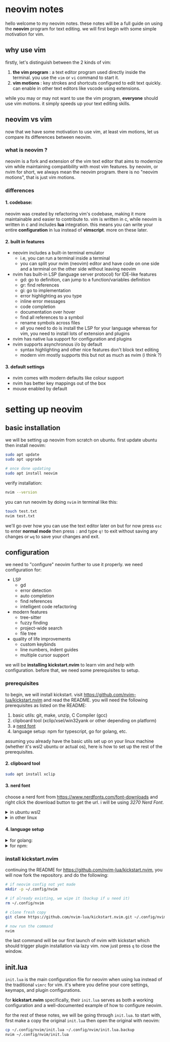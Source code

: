 # neovim notes

hello welcome to my neovim notes. these notes will be a full guide on using the **neovim** program for text editing. we will first begin with some simple motivation for vim.

## why use vim

firstly, let's distinguish between the 2 kinds of vim:
1. **the vim program** : a text editor program used directly inside the terminal. you use the `vim` or `vi` command to start it.
2. **vim motions** : key strokes and shortcuts configured to edit text quickly. can enable in other text editors like vscode using extensions.

while you may or may not want to use the vim program, **everyone** should use vim motions. it simply speeds up your text editing skills.

## neovim vs vim

now that we have some motivation to use vim, at least vim motions, let us compare its differences between neovim. 

### what is neovim ?

neovim is a fork and extension of the vim text editor that aims to modernize vim while maintaining compatibility with most vim features. by neovim, or nvim for short, we always mean the neovim program. there is no "neovim motions", that is just vim motions.

### differences

#### 1. codebase: 
neovim was created by refactoring vim's codebase, making it more maintainable and easier to contribute to. vim is written in c, while neovim is written in c and includes **lua** integration. this means you can write your entire **configuration** in lua instead of **vimscript**. more on these later.

#### 2. built in features
- neovim includes a built-in terminal emulator
    - i.e, you can run a terminal inside a terminal
    - you can split your nvim (neovim) editor and have code on one side and a terminal on the other side without leaving neovim 
- nvim has built-in LSP (language server protocol) for IDE-like features
    - gd: go to definition, can jump to a function/variables definition
    - gr: find references 
    - gi: go to implementation
    - error highlighting as you type
    - inline error messages
    - code completion
    - documentation over hover
    - find all references to a symbol
    - rename symbols across files
    - all you need to do is install the LSP for your language whereas for vim, you need to install lots of extension and plugins
- nvim has native lua support for configuration and plugins
- nvim supports asynchronous i/o by default
    - syntax highlighting and other nice features don't block text editing 
    - modern vim mostly supports this but not as much as nvim (i think ?)

#### 3. default settings
- nvim comes with modern defaults like colour support
- nvim has better key mappings out of the box
- mouse enabled by default

# setting up neovim

## basic installation
we will be setting up neovim from scratch on ubuntu. first update ubuntu then install neovim:
```bash
sudo apt update
sudo apt upgrade

# once done updating
sudo apt install neovim 
```
verify installation:
```bash
nvim --version
```

you can run neovim by doing `nvim` in terminal like this:
```bash
touch test.txt
nvim test.txt
```
we'll go over how you can use the text editor later on but for now press `esc` to enter **normal mode** then press `:` and type `q!` to exit without saving any changes or `wq` to save your changes and exit.

## configuration

we need to "configure" neovim further to use it properly. we need configuration for:
- LSP
    - gd
    - error detection
    - auto completion
    - find references
    - intelligent code refactoring
- modern features
    - tree-sitter
    - fuzzy finding
    - project-wide search
    - file tree
- quality of life improvements
    - custom keybinds
    - line numbers, indent guides
    - multiple cursor support

we will be **installing kickstart.nvim** to learn vim and help with configuration. before that, we need some prerequisites to setup.

### prerequisites
to begin, we will install kickstart. visit https://github.com/nvim-lua/kickstart.nvim and read the README. you will need the following prerequisites as listed on the README:
1. basic utils: git, make, unzip, C Compiler (gcc)
2. clipboard tool (xclip/xsel/win32yank or other depending on platform)
3. a [nerd font](https://www.nerdfonts.com/font-downloads)
4. language setup: npm for typescript, go for golang, etc.

assuming you already have the basic utils set up on your linux machine (whether it's wsl2 ubuntu or actual os), here is how to set up the rest of the prerequisites.

#### 2. clipboard tool
```bash
sudo apt install xclip
```



#### 3. nerd font

choose a nerd font from https://www.nerdfonts.com/font-downloads and right click the download button to get the url. i will be using *3270 Nerd Font*.

<details>
<summary>in ubuntu wsl2</summary>

```bash
# in wsl2 ubuntu or any other windows terminal
cd /mnt/c/Users/YourWindowsUser/Downloads
wget https://github.com/ryanoasis/nerd-fonts/releases/download/v3.3.0/3270.zip
unzip 3270.zip
```
it's important that for wsl2 setup that you download the font in windows. open the `C:/Users/YourWindowsUser/Downloads/3270/` folder in windows fire explorer and right click `3270NerdFontMono-Regular.ttf` (or anything else you prefer) and select `Install`. you can even install all of the fonts if you want to be able to pick and choose later.

to apply the font do the following:
- now close all instances of ubuntu and open it again
- right click the top bar in your ubuntu terminal
- select "properties"
- in "Font", scroll up to 3270 Nerd Font Mono and select it
- adjust your font size as needed
</details>

<details>
<summary>in other linux</summary>

```bash
mkdir ~/.local/share/fonts/
cd ~/.local/share/fonts/
wget https://github.com/ryanoasis/nerd-fonts/releases/download/v3.3.0/3270.zip
unzip 3270.zip
rm 3270.zip
fc-cache -fv
```
then edit your terminal to use the downloaded font. this process varies on your terminal and linux distro.
</details>


#### 4. language setup

<details>
<summary>for golang:</summary>

only get this if you want to write go.

```bash
# in ubuntu 
wget https://go.dev/dl/go1.22.1.linux-amd64.tar.gz
sudo rm -rf /usr/local/go
sudo tar -C /usr/local -xzf go1.22.1.linux-amd64.tar.gz
```

now add the following lines in `~/.bashrc` to have `go` in your path:
```bash
export PATH=$PATH:/usr/local/go/bin
export PATH=$PATH:$(go env GOPATH)/bin
```
</details>

<details>
<summary>for npm:</summary>

only do this if you want to write typescript.

```bash
sudo apt update
curl -fsSL https://deb.nodesource.com/setup_lts.x | sudo -E bash -
sudo apt install nodejs
```

verify
```bash
node --version
npm --version
```
</details>

### install kickstart.nvim

continuing the README for https://github.com/nvim-lua/kickstart.nvim, you will now fork the repository. and do the following:

``` bash
# if neovim config not yet made
mkdir -p ~/.config/nvim 

# if already existing, we wipe it (backup if u need it)
rm ~/.config/nvim

# clone fresh copy
git clone https://github.com/nvim-lua/kickstart.nvim.git ~/.config/nvim

# now run the command
nvim
```
the last command will be our first launch of nvim with kickstart which should trigger plugin installation via lazy vim. now just press `q` to close the  window.

## init.lua
`init.lua` is the main configuration file for neovim when using lua instead of the traditional `vimrc` for vim. it's where you define your core settings, keymaps, and plugin configurations.

for **kickstart.nvim** specifically, their `init.lua` serves as both a working configuration and a well-documented example of how to configure neovim. 

for the rest of these notes, we will be going through `init.lua`. to start with, first make a copy the original `init.lua` then open the original with neovim:
```bash
cp ~/.config/nvim/init.lua ~/.config/nvim/init.lua.backup
nvim ~/.config/nvim/init.lua 
```
